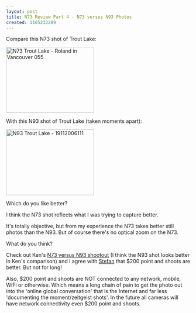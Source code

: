 ```yaml
---
layout: post
title: N73 Review Part 4 - N73 versus N93 Photos
created: 1165232289
---
```

<p>
Compare this N73 shot of Trout Lake:
</p><p>
<a href="http://www.flickr.com/photos/roland/301545781/" title="N73 Trout Lak"><img src="http://static.flickr.com/121/301545781_9d32d647f1_m.jpg" width="240" height="180" alt="N73 Trout Lake - Roland in Vancouver 055" /></a>
</p><p>
With this N93 shot of Trout Lake (taken moments apart):
</p><p>
<a href="http://www.flickr.com/photos/roland/301436471/" title="N93 Trout Lakeg"><img src="http://static.flickr.com/122/301436471_27bd7d0aaa_m.jpg" width="240" height="180" alt="N93 Trout Lake - 19112006111" /></a>
</p><p>
Which do you like better?
</p><p>
I think the N73 shot reflects what I was trying to capture better.
</p><p>
It's totally objective, but from my experience the N73 takes better still photos than the N93. But of course there's no optical zoom on the N73.
</p><p>
What do you think?
</p><p>
Check out Ken's <a href="http://www.realtime-unifiedcommunications.com/mobilityfixed_mobille_converge/2006/12/kens_photo_comparision_treo_70.htm">N73 versus N93 shootout</a> (I think the N93 shot looks better in Ken's comparison) and I agree with <a href="http://www.ringnokia.com/2006/12/ken_says_hes_go.html">Stefan</a> that $200 point and shoots are better. But not for long!
</p><p>
Also, $200 point and shoots are NOT connected to any network, mobile, WiFi or otherwise. Which means a long chain of pain to get the photo out into the 'online global conversation' that is the Internet and far less 'documenting the moment/zeitgeist shots'. In the future all cameras will have network connectivity even $200 point and shoots.
</p>
